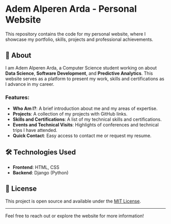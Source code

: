 # Adem Alperen Arda - Personal Website

This repository contains the code for my personal website, where I showcase my portfolio, skills, projects and professional achievements.

## 🌟 About

I am Adem Alperen Arda, a Computer Science student working on about **Data Science**, **Software Development**, and **Predictive Analytics**. This website serves as a platform to present my work, skills and certifications as I advance in my career.

### Features:
- **Who Am I?**: A brief introduction about me and my areas of expertise.
- **Projects**: A collection of my projects with GitHub links.
- **Skills and Certifications**: A list of my technical skills and certifications.
- **Events and Technical Visits**: Highlights of conferences and technical trips I have attended.
- **Quick Contact**: Easy access to contact me or request my resume.

## 🛠️ Technologies Used

- **Frontend**: HTML, CSS
- **Backend**: Django (Python)

## 📜 License

This project is open source and available under the [MIT License](LICENSE).

---

Feel free to reach out or explore the website for more information!
